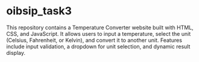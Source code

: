 # oibsip_task3
This repository contains a Temperature Converter website built with HTML, CSS, and JavaScript. It allows users to input a temperature, select the unit (Celsius, Fahrenheit, or Kelvin), and convert it to another unit. Features include input validation, a dropdown for unit selection, and dynamic result display.
